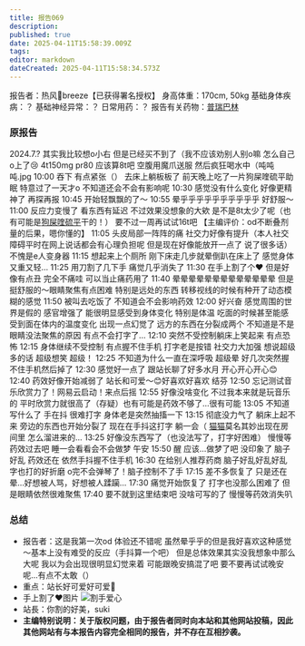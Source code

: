 ```yaml
---
title: 报告069
description: 
published: true
date: 2025-04-11T15:58:39.009Z
tags: 
editor: markdown
dateCreated: 2025-04-11T15:58:34.573Z
---
```


﻿报告者：热风🍥breeze【已获得署名授权】
身高体重：170cm, 50kg
基础身体疾病：？
基础神经异常：？
日常用药：？
报告有关药物：[普瑞巴林](/drug/PR80)

### 原报告
2024.7.?
其实我比较想o小右 但是已经买不到了（我不应该劝别人别o嘛 怎么自己o上了😢
4t150mg pr80 应该算8t吧
空腹用魔爪送服 然后疯狂喝水中（吨吨吨.jpg
10:00 吞下 有点紧张（） 去床上躺板板了 前天晚上吃了一片狗屎喹硫平助眠 特意过了一天才o 不知道还会不会有影响呢
10:30 感觉没有什么变化 好像更精神了 再探再报
10:45 开始轻飘飘的了～
10:55 晕乎乎乎乎乎乎乎乎乎乎 好舒服～
11:00 反应力变慢了 看东西有延迟 不过效果没想象的大欸 是不是8t太少了呢（也有可能是[狗屎喹硫平](/drug/QTP)干的！） 要不过一周再试试16t吧 【主编评价：od不断叠剂量的后果，嗯你懂的】
11:05 头皮局部一阵阵的痛 社交力好像有提升（本人社交障碍平时在网上说话都会有心理负担呢 但是现在好像能放开一点了 说了很多话）不愧是e人变身器
11:15 想起来上个厕所 刚下床走几步就晕倒趴在床上了 感觉身体又重又轻…
11:25 用刀割了几下手 痛觉几乎消失了
11:30 在手上割了个❤️ 但是好像有点丑 完全不痛哇 可以当止痛药用了
11:40 晕晕晕晕晕晕晕晕晕晕晕晕晕 但是挺舒服的～眼睛聚焦有点困难 特别是远处的东西 转移视线的时候有种开了动态模糊的感觉
11:50 被叫去吃饭了 不知道会不会影响药效
12:00 好兴奋 感觉周围的世界是假的 感官增强了 能很明显感受到身体变化 特别是体温 吃面的时候甚至能感受到面在体内的温度变化 出现一点幻觉了 远方的东西在分裂成两个 不知道是不是眼睛没法聚焦的原因 有点不会打字了…
12:10 突然不受控制躺床上笑起来 有点恐怖
12:15 身体继续不受控制 有点握不住手机 打字老是按错 社交力大加强 想说超级多的话 超级想笑 超级！
12:25 不知道为什么一直在深呼吸 超级晕 好几次突然握不住手机然后掉了
12:30 感觉好一点了 跟站长聊了好多水月 开心开心开心😊
12:40 药效好像开始减弱了 站长和可爱～😊好喜欢好喜欢 结芬
12:50 忘记测试音乐欣赏力了！网易云启动！来点后摇
12:55 好像没啥变化 不过我本来就是玩音乐的 平时欣赏力就很高了（存疑）也有可能是药效不够了…很有可能
13:05 不知道写什么了 手在抖 很难打字 身体老是突然抽搐一下
13:15 彻底没力气了 躺床上起不来 旁边的东西也开始分裂了 现在在手抖这打字 躺一会（ [猫猫](https://en.wikipedia.org/wiki/Cat)莫名其妙出现在房间里 怎么溜进来的…
13:25 好像没东西写了（也没法写了，打字好困难） 慢慢等药效过去吧 睡一会看看会不会做梦 午安
15:50 醒 应该…做梦了吧 没印象了 脑子好乱 药效还在 依然手抖握不住手机
16:30 在给别人推荐药商 脑子好乱好乱好乱 字也打的好折磨 o完不会弹琴了！脑子控制不了手
17:15 差不多恢复了 只是还在晕…好想被人骂，好想被人蹂躏…
17:30 痛觉开始恢复了 打字也没那么困难了  但是眼睛依然很难聚焦
17:40 要不就到这里结束吧 没啥可写的了 慢慢等药效消失叭

### 总结
- 报告者：这是我第一次od 体验还不错呢 虽然晕乎乎的但是我好喜欢这种感觉～基本上没有难受的反应（手抖算一个吧） 但是总体效果其实没我想象中那么大呢 我以为会出现很明显幻觉来着 可能跟晚安搞混了吧 要不要再试试晚安呢…有点不太敢（）
- 重点：站长好可爱好可爱🥰
- 手上割了❤️图片 ![割手爱心](./imgs/割手爱心.png)
- 站長：你割的好美，suki
- **主编特别说明：关于版权问题，由于报告者同时向本站和其他网站投稿，因此其他网站有与本报告内容完全相同的报告，并不存在互相抄袭。**

